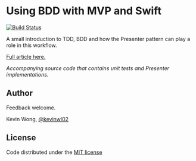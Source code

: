 # Using BDD with MVP and Swift
[![Build Status](https://travis-ci.org/kevinwl02/Swift-BDD-with-MVP-example.svg?branch=master)](https://travis-ci.org/kevinwl02/Swift-BDD-with-MVP-example)

A small introduction to TDD, BDD and how the Presenter pattern can play a role in this workflow.

[Full article here.](https://kevinwl02.github.io/bdd-tdd-presenter/)

_Accompanying source code that contains unit tests and Presenter implementations._

## Author

Feedback welcome.

Kevin Wong, [@kevinwl02](https://twitter.com/kevinwl02)

## License

Code distributed under the [MIT license](LICENSE)
